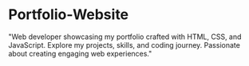 # Portfolio-Website
"Web developer showcasing my portfolio crafted with HTML, CSS, and JavaScript. Explore my projects, skills, and coding journey. Passionate about creating engaging web experiences."
